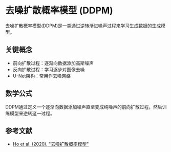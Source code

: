 # 去噪扩散概率模型 (DDPM)

去噪扩散概率模型(DDPM)是一类通过逆转渐进噪声过程来学习生成数据的生成模型。

## 关键概念

- 前向扩散过程：逐渐向数据添加高斯噪声
- 反向扩散过程：学习逐步对图像去噪
- U-Net架构：常用作去噪网络

## 数学公式

DDPM通过定义一个逐渐向数据添加噪声直至变成纯噪声的前向扩散过程，然后训练模型来逆转这一过程。

## 参考文献

- [Ho et al. (2020), "去噪扩散概率模型"](https://arxiv.org/abs/2006.11239)
